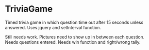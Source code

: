 # TriviaGame

Timed trivia game in which question time out after 15 seconds unless answered.
Uses jquery and setInterval function.

Still needs work. Pictures need to show up in between each question. Needs questions entered. Needs win function and right/wrong tally.
